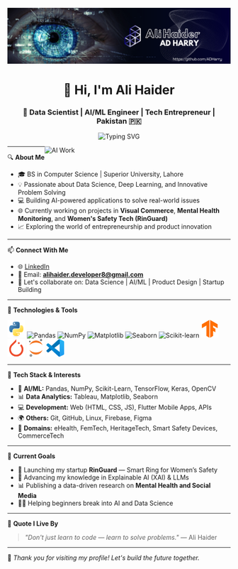 ![Ali Haider Banner](https://github.com/ADHarry/ADHarry/blob/main/GitHub.jpg)

<h1 align="center">👋 Hi, I'm Ali Haider</h1>
<h3 align="center">🚀 Data Scientist | AI/ML Engineer | Tech Entrepreneur | Pakistan 🇵🇰</h3>

<p align="center">
  <img src="https://readme-typing-svg.herokuapp.com?font=Fira+Code&weight=500&size=20&pause=1000&color=06C6D0&center=true&vCenter=true&width=500&lines=Turning+Data+into+Decisions;AI+Solutions+for+Real+Problems;Building+Tech+that+Empowers+Lives" alt="Typing SVG" />
</p>

<img align="right" alt="AI Work" width="420" src="https://softflow.ca/wp-content/uploads/2023/03/thoughtworks-gif_dribbble.gif"/>

---

🔍 **About Me**

- 🎓 BS in Computer Science | Superior University, Lahore  
- 💡 Passionate about Data Science, Deep Learning, and Innovative Problem Solving  
- 💻 Building AI-powered applications to solve real-world issues  
- 🌐 Currently working on projects in **Visual Commerce**, **Mental Health Monitoring**, and **Women's Safety Tech (RinGuard)**  
- 📈 Exploring the world of entrepreneurship and product innovation  

---

📫 **Connect With Me**

- 🌐 [LinkedIn](https://linkedin.com/in/alihaider008)
- 📧 Email: **alihaider.developer8@gmail.com**
- 💬 Let's collaborate on: Data Science | AI/ML | Product Design | Startup Building

---

🧠 **Technologies & Tools**

<p align="left">
  <!-- Python -->
  <img src="https://raw.githubusercontent.com/devicons/devicon/master/icons/python/python-original.svg" alt="Python" width="40" height="40"/>
  <!-- Pandas -->
  <img src="https://cdn.jsdelivr.net/gh/devicons/devicon/icons/pandas/pandas-original.svg" alt="Pandas" width="40" height="40"/>
  <!-- NumPy -->
  <img src="https://cdn.jsdelivr.net/gh/devicons/devicon/icons/numpy/numpy-original.svg" alt="NumPy" width="40" height="40"/>
  <!-- Matplotlib -->
  <img src="https://matplotlib.org/_static/logo2_compressed.svg" alt="Matplotlib" width="120" height="60"/>
  <!-- Seaborn -->
  <img src="https://seaborn.pydata.org/_static/logo-wide-lightbg.svg" alt="Seaborn" width="120" height="60"/>
  <!-- Scikit-learn -->
  <img src="https://upload.wikimedia.org/wikipedia/commons/0/05/Scikit_learn_logo_small.svg" alt="Scikit-learn" width="80" height="60"/>
  <!-- TensorFlow -->
  <img src="https://raw.githubusercontent.com/devicons/devicon/master/icons/tensorflow/tensorflow-original.svg" alt="TensorFlow" width="40" height="40"/>
  <!-- PyTorch -->
  <img src="https://raw.githubusercontent.com/devicons/devicon/master/icons/pytorch/pytorch-original.svg" alt="PyTorch" width="40" height="40"/>
  <!-- Jupyter -->
  <img src="https://raw.githubusercontent.com/devicons/devicon/master/icons/jupyter/jupyter-original.svg" alt="Jupyter" width="40" height="40"/>
  <!-- VS Code -->
  <img src="https://raw.githubusercontent.com/devicons/devicon/master/icons/vscode/vscode-original.svg" alt="VS Code" width="40" height="40"/>
</p>


---

🚀 **Tech Stack & Interests**

- 🔬 **AI/ML:** Pandas, NumPy, Scikit-Learn, TensorFlow, Keras, OpenCV  
- 📊 **Data Analytics:** Tableau, Matplotlib, Seaborn  
- 💻 **Development:** Web (HTML, CSS, JS), Flutter Mobile Apps, APIs  
- 🌍 **Others:** Git, GitHub, Linux, Firebase, Figma  
- 🧩 **Domains:** eHealth, FemTech, HeritageTech, Smart Safety Devices, CommerceTech

---

🎯 **Current Goals**

- 📍 Launching my startup **RinGuard** — Smart Ring for Women’s Safety  
- 🧠 Advancing my knowledge in Explainable AI (XAI) & LLMs  
- 📊 Publishing a data-driven research on **Mental Health and Social Media**  
- 🧑‍🏫 Helping beginners break into AI and Data Science

---

📌 **Quote I Live By**  
> *"Don't just learn to code — learn to solve problems."* — Ali Haider

---

🌟 _Thank you for visiting my profile! Let's build the future together._  

